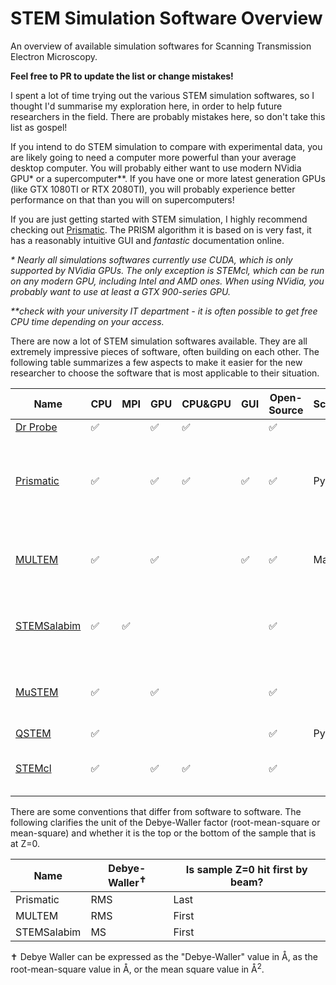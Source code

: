# STEM Simulation Software Overview
An overview of available simulation softwares for Scanning Transmission Electron Microscopy.

**Feel free to PR to update the list or change mistakes!**

I spent a lot of time trying out the various STEM simulation softwares, so I thought I'd summarise my exploration here, in order to help future researchers in the field. There are probably mistakes here, so don't take this list as gospel!

If you intend to do STEM simulation to compare with experimental data, you are likely going to need a computer more powerful than your average desktop computer. You will probably either want to use modern NVidia GPU* or a supercomputer**. If you have one or more latest generation GPUs (like GTX 1080TI or RTX 2080TI), you will probably experience better performance on that than you will on supercomputers!

If you are just getting started with STEM simulation, I highly recommend checking out [Prismatic](http://prism-em.com/). The PRISM algorithm it is based on is very fast, it has a reasonably intuitive GUI and *fantastic* documentation online.

*\* Nearly all simulations softwares currently use CUDA, which is only supported by NVidia GPUs. The only exception is STEMcl, which can be run on any modern GPU, including Intel and AMD ones. When using NVidia, you probably want to use at least a GTX 900-series GPU.*

*\*\*check with your university IT department - it is often possible to get free CPU time depending on your access.*

There are now a lot of STEM simulation softwares available. They are all extremely impressive pieces of software, often building on each other. The following table summarizes a few aspects to make it easier for the new researcher to choose the software that is most applicable to their situation.

| Name        	| CPU 	| MPI 	| GPU 	| CPU&GPU 	| GUI 	| Open-Source 	| Scripting? 	| Comments                                                                             	|
|-------------	|-----	|-----	|-----	|---------	|-----	|-------------	|------------	|--------------------------------------------------------------------------------------	|
| [Dr Probe](http://www.er-c.org/barthel/drprobe/index.html)    	| ✅   	|     	| ✅   	| ✅       	|     	|    ✅          	|            	|                                                                                      	|
| [Prismatic](http://prism-em.com/)   	| ✅   	|     	| ✅   	| ✅       	| ✅   	| ✅           	| Python     	| Uses an extremely fast algorithm, but large simulations can require much (>32GB) ram 	|
| [MULTEM](https://github.com/Ivanlh20/MULTEM)      	| ✅   	|     	| ✅   	|         	| ✅   	| ✅           	| Matlab     	| Extremely many types of (S)TEM simulation, can add carbon to sample                  	|
| [STEMSalabim](http://www.stemsalabim.de/en/latest/) 	| ✅   	| ✅   	|     	|         	|     	| ✅           	|            	| The only software designed for CPU supercomputers                                    	|
| [MuSTEM](https://github.com/HamishGBrown/MuSTEM)      	| ✅   	|     	| ✅   	|         	|     	|   ✅           	|            	| Convenient for PACBED patterns, more accurate phonon models                                                       	|
| [QSTEM](https://github.com/QSTEM/QSTEM)       	| ✅   	|     	|     	|         	|     	|    ✅         	| Python     	|                                                                                      	|
| [STEMcl](https://github.com/stemcl/stemcl)       	| ✅   	|     	| ✅    	|  ✅       	|     	|    ✅          	|      	|   Only GPU solution that supports non-NVidia GPUs                                                                                   	|


There are some conventions that differ from software to software. The following clarifies the unit of the Debye-Waller factor (root-mean-square or mean-square) and whether it is the top or the bottom of the sample that is at Z=0.

| Name | Debye-Waller<sup>✝</sup>|Is sample Z=0 hit first by beam?
|----|----|----
|Prismatic| RMS |Last
|MULTEM | RMS | First
|STEMSalabim | MS | First


✝ Debye Waller can be expressed as the "Debye-Waller" value in Å, as the root-mean-square value in Å, or the mean square value in Å<sup>2</sup>.
